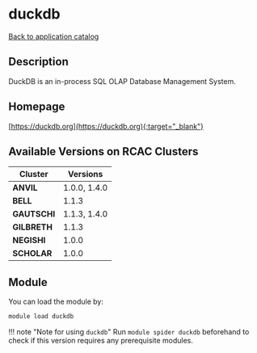 # duckdb

[Back to application catalog](../app_catalog.md)

## Description

DuckDB is an in-process SQL OLAP Database Management System.

## Homepage

[https://duckdb.org](https://duckdb.org){:target="_blank"}

## Available Versions on RCAC Clusters

|Cluster|Versions|
|---|---|
**ANVIL**|1.0.0, 1.4.0
**BELL**|1.1.3
**GAUTSCHI**|1.1.3, 1.4.0
**GILBRETH**|1.1.3
**NEGISHI**|1.0.0
**SCHOLAR**|1.0.0

## Module

You can load the module by:

```bash
module load duckdb
```

!!! note "Note for using `duckdb`"
    Run `module spider duckdb` beforehand to check if this version requires any prerequisite modules.
